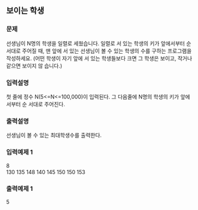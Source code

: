 ## 보이는 학생
### 문제
선생님이 N명의 학생을 일렬로 세웠습니다. 일렬로 서 있는 학생의 키가 앞에서부터 순서대로 
주어질 때, 맨 앞에 서 있는 선생님이 볼 수 있는 학생의 수를 구하는 프로그램을 작성하세요. 
(어떤 학생이 자기 앞에 서 있는 학생들보다 크면 그 학생은 보이고, 작거나 같으면 보이지 않
습니다.)
### 입력설명
첫 줄에 정수 N(5<=N<=100,000)이 입력된다. 그 다음줄에 N명의 학생의 키가 앞에서부터 순
서대로 주어진다.
### 출력설명
선생님이 볼 수 있는 최대학생수를 출력한다.
### 입력예제 1                                   
8 <br>
 130 135 148 140 145 150 150 153 
### 출력예제 1
 5
